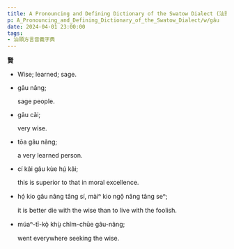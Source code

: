 ```yaml
---
title: A Pronouncing and Defining Dictionary of the Swatow Dialect (汕頭方言音義字典) / gâu
p: A_Pronouncing_and_Defining_Dictionary_of_the_Swatow_Dialect/w/gâu
date: 2024-04-01 23:00:00
tags: 
- 汕頭方言音義字典
---
```



**賢**
- Wise; learned; sage.

- gâu nâng;

  sage people.

- gâu căi;

  very wise.

- tōa gâu nâng;

  a very learned person.

- cí kâi gâu kùe hṳ́ kâi;

  this is superior to that in moral excellence.

- hó̤ kio gâu nâng tâng sí, màiⁿ kio ngô̤ nâng tâng seⁿ;

  it is better die with the wise than to live with the foolish.

- múaⁿ-tī-kò̤ khṳ̀ chîm-chūe gâu-nâng;

  went everywhere seeking the wise.